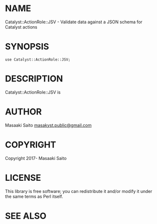 # NAME

Catalyst::ActionRole::JSV - Validate data against a JSON schema for Catalyst actions

# SYNOPSIS

    use Catalyst::ActionRole::JSV;

# DESCRIPTION

Catalyst::ActionRole::JSV is

# AUTHOR

Masaaki Saito <masakyst.public@gmail.com>

# COPYRIGHT

Copyright 2017- Masaaki Saito

# LICENSE

This library is free software; you can redistribute it and/or modify
it under the same terms as Perl itself.

# SEE ALSO
